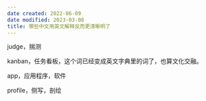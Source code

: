 ```yaml
---
date created: 2022-06-09
date modified: 2023-03-08
title: 哪些中文用英文解释反而更清晰明了
---
```


judge，揣测

kanban，任务看板，这个词已经变成英文字典里的词了，也算文化交融。

app，应用程序，软件

profile，侧写，剖绘
